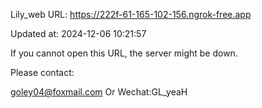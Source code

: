 Lily_web URL: https://222f-61-165-102-156.ngrok-free.app

Updated at: 2024-12-06 10:21:57

If you cannot open this URL, the server might be down.

Please contact: 

goley04@foxmail.com Or Wechat:GL_yeaH
